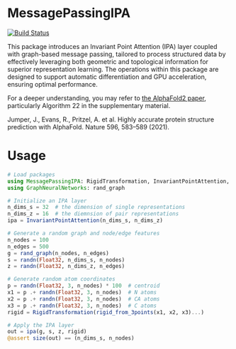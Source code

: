 # MessagePassingIPA

[![Build Status](https://github.com/MurrellGroup/MessagePassingIPA.jl/actions/workflows/CI.yml/badge.svg?branch=main)](https://github.com/MurrellGroup/MessagePassingIPA.jl/actions/workflows/CI.yml?query=branch%3Amain)


This package introduces an Invariant Point Attention (IPA) layer coupled with
graph-based message passing, tailored to process structured data by effectively
leveraging both geometric and topological information for superior
representation learning. The operations within this package are designed to
support automatic differentiation and GPU acceleration, ensuring optimal
performance.

For a deeper understanding, you may refer to [the AlphaFold2
paper](https://doi.org/10.1038/s41586-021-03819-2), particularly Algorithm 22 in
the supplementary material.

Jumper, J., Evans, R., Pritzel, A. et al. Highly accurate protein structure
prediction with AlphaFold. Nature 596, 583–589 (2021).


# Usage

```julia
# Load packages
using MessagePassingIPA: RigidTransformation, InvariantPointAttention, rigid_from_3points
using GraphNeuralNetworks: rand_graph

# Initialize an IPA layer
n_dims_s = 32  # the dimension of single representations
n_dims_z = 16  # the diemnsion of pair representations
ipa = InvariantPointAttention(n_dims_s, n_dims_z)

# Generate a random graph and node/edge features
n_nodes = 100
n_edges = 500
g = rand_graph(n_nodes, n_edges)
s = randn(Float32, n_dims_s, n_nodes)
z = randn(Float32, n_dims_z, n_edges)

# Generate random atom coordinates
p = randn(Float32, 3, n_nodes) * 100  # centroid
x1 = p .+ randn(Float32, 3, n_nodes)  # N atoms
x2 = p .+ randn(Float32, 3, n_nodes)  # CA atoms
x3 = p .+ randn(Float32, 3, n_nodes)  # C atoms
rigid = RigidTransformation(rigid_from_3points(x1, x2, x3)...)

# Apply the IPA layer
out = ipa(g, s, z, rigid)
@assert size(out) == (n_dims_s, n_nodes)
```

